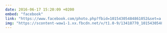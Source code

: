 ```yaml
---
date: 2016-06-17 15:20:09 +0200
embed: "facebook"
link: "https://www.facebook.com/photo.php?fbid=10154305484861052&set=a.421296941051.197407.707231051&type=3"
img: "https://scontent-waw1-1.xx.fbcdn.net/v/t1.0-9/13418770_10154305484861052_4706751411469341881_n.jpg?oh=8e0f0fcca7903abb86cf0b2f9fbae9e6&oe=59978926"
---
```

